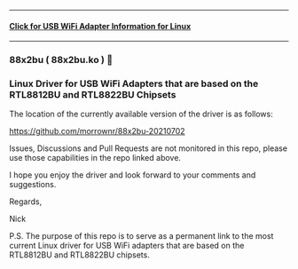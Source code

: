 -----

#### [Click for USB WiFi Adapter Information for Linux](https://github.com/morrownr/USB-WiFi)

-----

### 88x2bu ( 88x2bu.ko ) :rocket:

### Linux Driver for USB WiFi Adapters that are based on the RTL8812BU and RTL8822BU Chipsets

The location of the currently available version of the driver is as
follows:

https://github.com/morrownr/88x2bu-20210702

Issues, Discussions and Pull Requests are not monitored in this repo,
please use those capabilities in the repo linked above.

I hope you enjoy the driver and look forward to your comments and
suggestions.

Regards,

Nick

P.S. The purpose of this repo is to serve as a permanent link to the
most current Linux driver for USB WiFi adapters that are based on the
RTL8812BU and RTL8822BU chipsets.
